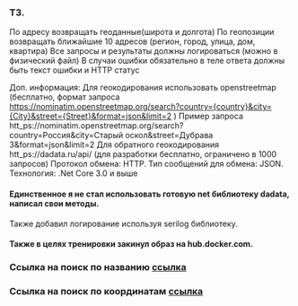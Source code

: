 ### ТЗ.
По адресу возвращать геоданные(широта и долгота)
По геопозиции возвращать ближайшие 10 адресов (регион, город, улица, дом, квартира)
Все запросы и результаты должны логироваться (можно в физический файл)
В случаи ошибки обязательно в теле ответа должны быть текст ошибки и HTTP статус

Доп. информация:
Для геокодирования использовать openstreetmap (бесплатно, формат запроса https://nominatim.openstreetmap.org/search?country={country}&city={City}&street={Street}&format=json&limit=2 )
Пример запроса htt_ps://nominatim.openstreetmap.org/search?country=Россия&city=Старый оскол&street=Дубрава 3&format=json&limit=2
Для обратного геокодирования htt_ps://dadata.ru/api/ (для разработки бесплатно, ограничено в 1000 запросов)
Протокол обмена: HTTP.
Тип сообщений для обмена: JSON.
Технология: .Net Core 3.0 и выше


#### Единственное я не стал использовать готовую net библиотеку dadata, написал свои методы.
Также добавил логирование используя serilog библиотеку.

#### Также в целях тренировки закинул образ на hub.docker.com.
### Ссылка на поиск по названию [ссылка]( http://185.46.11.197:8000/geo-search?country=RU&city=Лесосибирск&street=Отрадный&limit=2)
### Ссылка на поиск по координатам [ссылка]( http://185.46.11.197:8000/geo-objects-min?lat=58.170006&lon=92.52838)

